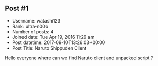 ## Post #1
- Username: watashi123
- Rank: ultra-n00b
- Number of posts: 4
- Joined date: Tue Apr 19, 2016 11:29 am
- Post datetime: 2017-09-10T13:26:03+00:00
- Post Title: Naruto Shippuden Client

Hello everyone where can we find Naruto client and unpacked script ?
